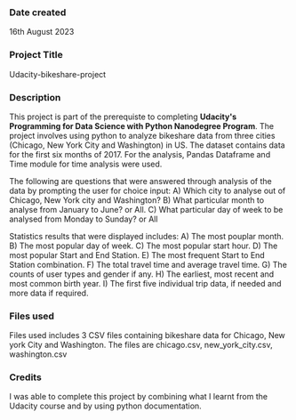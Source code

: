 ### Date created
16th August 2023

### Project Title
Udacity-bikeshare-project

### Description
This project is part of the prerequiste to completing **Udacity's Programming for Data Science with Python Nanodegree Program**. The project involves using python to analyze bikeshare data from three cities (Chicago, New York City and Washington) in US. The dataset contains data for the first six months of 2017. For the analysis, Pandas Dataframe and Time module for time analysis were used.

The following are questions that were answered through analysis of the data by prompting the user for choice input: A) Which city to analyse out of Chicago, New York city and Washington? B) What particular month to analyse from January to June? or All. C) What particular day of week to be analysed from Monday to Sunday? or All

Statistics results that were displayed includes: A) The most pouplar month. B) The most popular day of week. C) The most popular start hour. D) The most popular Start and End Station. E) The most frequent Start to End Station combination. F) The total travel time and average travel time. G) The counts of user types and gender if any. H) The earliest, most recent and most common birth year. I) The first five individual trip data, if needed and more data if required.

### Files used
Files used includes 3 CSV files containing bikeshare data for Chicago, New york City and Washington. The files are chicago.csv, new_york_city.csv, washington.csv

### Credits
I was able to complete this project by combining what I learnt from the Udacity course and by using python documentation.

